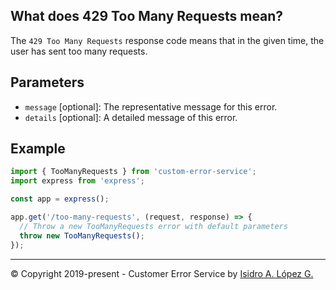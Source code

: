 ## What does 429 Too Many Requests mean?

The `429 Too Many Requests` response code means that in the given time, the user has sent too many requests.

## Parameters

- `message` [optional]: The representative message for this error.
- `details` [optional]: A detailed message of this error.

## Example

```javascript
import { TooManyRequests } from 'custom-error-service';
import express from 'express';

const app = express();

app.get('/too-many-requests', (request, response) => {
  // Throw a new TooManyRequests error with default parameters
  throw new TooManyRequests();
});
```

---

&copy; Copyright 2019-present - Customer Error Service by [Isidro A. López G.](https://ialopezg.com/)
